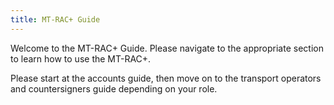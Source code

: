 ```yaml
---
title: MT-RAC+ Guide
---
```


Welcome to the MT-RAC+ Guide. Please navigate to the appropriate section to learn how to use the MT-RAC+.

Please start at the accounts guide, then move on to the transport operators and countersigners guide depending on your role.